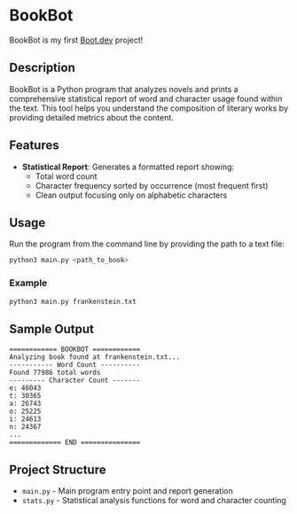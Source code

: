 # BookBot

BookBot is my first [Boot.dev](https://www.boot.dev) project!

## Description

BookBot is a Python program that analyzes novels and prints a comprehensive statistical report of word and character usage found within the text. This tool helps you understand the composition of literary works by providing detailed metrics about the content.

## Features

- **Statistical Report**: Generates a formatted report showing:
  - Total word count
  - Character frequency sorted by occurrence (most frequent first)
  - Clean output focusing only on alphabetic characters

## Usage

Run the program from the command line by providing the path to a text file:

```bash
python3 main.py <path_to_book>
```

### Example

```bash
python3 main.py frankenstein.txt
```

## Sample Output

```
============ BOOKBOT ============
Analyzing book found at frankenstein.txt...
----------- Word Count ----------
Found 77986 total words
--------- Character Count -------
e: 46043
t: 30365
a: 26743
o: 25225
i: 24613
n: 24367
...
============= END ===============
```

## Project Structure

- `main.py` - Main program entry point and report generation
- `stats.py` - Statistical analysis functions for word and character counting
